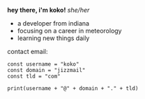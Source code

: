 **hey there, i'm koko!**
*she/her*

* a developer from indiana
* focusing on a career in meteorology
* learning new things daily

contact email:
```
const username = "koko"
const domain = "jizzmail"
const tld = "com"

print(username + "@" + domain + "." + tld)
```

